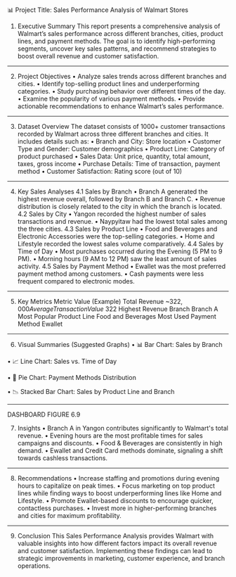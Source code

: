 📊 Project Title:
Sales Performance Analysis of Walmart Stores
1. Executive Summary
This report presents a comprehensive analysis of Walmart’s sales performance across different branches, cities, product lines, and payment methods. The goal is to identify high-performing segments, uncover key sales patterns, and recommend strategies to boost overall revenue and customer satisfaction.
________________________________________
2. Project Objectives
•	Analyze sales trends across different branches and cities.
•	Identify top-selling product lines and underperforming categories.
•	Study purchasing behavior over different times of the day.
•	Examine the popularity of various payment methods.
•	Provide actionable recommendations to enhance Walmart’s sales performance.
________________________________________
3. Dataset Overview
The dataset consists of 1000+ customer transactions recorded by Walmart across three different branches and cities. It includes details such as:
•	Branch and City: Store location
•	Customer Type and Gender: Customer demographics
•	Product Line: Category of product purchased
•	Sales Data: Unit price, quantity, total amount, taxes, gross income
•	Purchase Details: Time of transaction, payment method
•	Customer Satisfaction: Rating score (out of 10)
________________________________________
4. Key Sales Analyses
4.1 Sales by Branch
•	Branch A generated the highest revenue overall, followed by Branch B and Branch C.
•	Revenue distribution is closely related to the city in which the branch is located.
4.2 Sales by City
•	Yangon recorded the highest number of sales transactions and revenue.
•	Naypyitaw had the lowest total sales among the three cities.
4.3 Sales by Product Line
•	Food and Beverages and Electronic Accessories were the top-selling categories.
•	Home and Lifestyle recorded the lowest sales volume comparatively.
4.4 Sales by Time of Day
•	Most purchases occurred during the Evening (5 PM to 9 PM).
•	Morning hours (9 AM to 12 PM) saw the least amount of sales activity.
4.5 Sales by Payment Method
•	Ewallet was the most preferred payment method among customers.
•	Cash payments were less frequent compared to electronic modes.
________________________________________
5. Key Metrics
Metric	Value (Example)
Total Revenue	~$322,000
Average Transaction Value	~$322
Highest Revenue Branch	Branch A
Most Popular Product Line	Food and Beverages
Most Used Payment Method	Ewallet
________________________________________
6. Visual Summaries (Suggested Graphs)
•	📊 Bar Chart: Sales by Branch
 
•	📈 Line Chart: Sales vs. Time of Day
 

•	🥧 Pie Chart: Payment Methods Distribution
 
•	📉 Stacked Bar Chart: Sales by Product Line and Branch
 
________________________________________

DASHBOARD FIGURE
6.9 

 




7. Insights
•	Branch A in Yangon contributes significantly to Walmart's total revenue.
•	Evening hours are the most profitable times for sales campaigns and discounts.
•	Food & Beverages are consistently in high demand.
•	Ewallet and Credit Card methods dominate, signaling a shift towards cashless transactions.
________________________________________
8. Recommendations
•	Increase staffing and promotions during evening hours to capitalize on peak times.
•	Focus marketing on top product lines while finding ways to boost underperforming lines like Home and Lifestyle.
•	Promote Ewallet-based discounts to encourage quicker, contactless purchases.
•	Invest more in higher-performing branches and cities for maximum profitability.
________________________________________
9. Conclusion
This Sales Performance Analysis provides Walmart with valuable insights into how different factors impact its overall revenue and customer satisfaction. Implementing these findings can lead to strategic improvements in marketing, customer experience, and branch operations.
																					
																					
																					
																					
																					
																					
																					
																					
																					
																					
																					
																					
																					
																					
																					
																					
																					
																					
																					
																					
																					
																					
																					
																					
																					
																					

